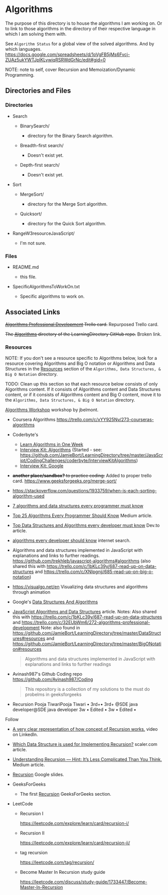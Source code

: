 # Algorithms

The purpose of this directory is to house the algorithms I am working on.
Or to link to those algorithms in the directory of their respective language in which I am solving them with.

See `Algorithm Status` for a global view of the solved algorithms. And by which languages.
https://docs.google.com/spreadsheets/d/1oVgFB5jMs6Fvcj-ZUAz5ukYWTJpIKLywiqRSRWdGrNc/edit#gid=0

NOTE: note to self, cover Recursion and Memoization/Dynamic Programming.

## Directories and Files

### Directories

- Search

  - BinarySearch/

    - directory for the Binary Search algorithm.

  - Breadth-first search/

    - Doesn't exist yet.

  - Depth-first search/

    - Doesn't exist yet.

- Sort

  - MergeSort/

    - directory for the Merge Sort algorithm.

  - Quicksort/

    - directory for the Quick Sort algorithm.

- RangeW3resourceJavaScript/
  - I'm not sure.

### Files

- README.md

  - this file.

- SpecificAlgorithmsToWorkOn.txt

  - Specific algorithms to work on.

## Associated Links

~~[Algorithms Professional Development](https://trello.com/c/32EUbWm6/272-algorithms-professional-development) Trello card.~~ Repurposed Trello card.

~~The [Algorithms](https://github.com/JamieBort/LearningDirectory/tree/master/Algorithms) directory of the LearningDirectory GitHub repo.~~ Broken link.

### Resources

NOTE: If you don't see a resource specific to Algorithms below, look for a resource covering Algorithms and Big O notation or Algorithms and Data Structures in the [Resources](https://github.com/JamieBort/LearningDirectory/tree/master/AlgorithmsDataStructuresAndBigONotation#resources) section of the `Algorithms, Data Structures, & Big O Notation` directory.

TODO: Clean up this section so that each resource below consists of only Algorithms content. If it consists of Algorithms content and Data Structures content, or if it consists of Algorithms content and Big O content, move it to the `Algorithms, Data Structures, & Big O Notation` directory.

[Algorithms Workshop](https://github.com/jbelmont/algorithms-workshop) workshop by jbelmont.

- Coursera Algorithms
  https://trello.com/c/xYY925Nv/273-courseras-algorithms

- Coderbyte's

  - [Learn Algorithms in One Week](https://coderbyte.com/starter-course/algorithms-and-data-structures)
  - [Interview Kit: Algorithms](https://coderbyte.com/interview-kit/algorithms) (Started - see: https://github.com/JamieBort/LearningDirectory/tree/master/JavaScript/CodingChallenges/coderbyte/InterviewKitAlgorithms)
  - [Interview Kit: Google](https://coderbyte.com/interview-kit/google)

- ~~**another place/sandbox?** to practice coding:~~ Added to proper trello card.
  https://www.geeksforgeeks.org/merge-sort/

- https://stackoverflow.com/questions/1933759/when-is-each-sorting-algorithm-used

- [7 algorithms and data structures every programmer must know](https://u.osu.edu/cstutorials/2016/11/21/7-algorithms-and-data-structures-every-programmer-must-know/)

- [Top 25 Algorithms Every Programmer Should Know](https://medium.com/techie-delight/top-25-algorithms-every-programmer-should-know-373246b4881b) Medium article.

- [Top Data Structures and Algorithms every developer must know](https://dev.to/educative/top-data-structures-and-algorithms-every-developer-must-know-241a) Dev.to article.

- [algorithms every developer should know](https://www.google.com/search?q=algorithms+every+developer+should+know&oq=algorithms+every+developer+should+know&aqs=chrome..69i57.13643j0j4&sourceid=chrome&ie=UTF-8) internet search.

- Algorithms and data structures implemented in JavaScript with explanations and links to further readings.
  https://github.com/trekhleb/javascript-algorithms#algorithms (also shared this with https://trello.com/c/1bKLc39y/687-read-up-on-data-structures and https://trello.com/c/XNIpgnjj/685-read-up-on-big-o-notation)

- https://visualgo.net/en
  Visualizing data structures and algorithms through animation

- Google's [Data Structures And Algorithms](https://techdevguide.withgoogle.com/paths/data-structures-and-algorithms/)

- [JavaScript Algorithms and Data Structures](https://github.com/trekhleb/javascript-algorithms) article.
  Notes: Also shared this with https://trello.com/c/1bKLc39y/687-read-up-on-data-structures and https://trello.com/c/32EUbWm6/272-algorithms-professional-development
  Note: also found in https://github.com/JamieBort/LearningDirectory/tree/master/DataStructures#resources and https://github.com/JamieBort/LearningDirectory/tree/master/BigONotation#resources

  > Algorithms and data structures implemented in JavaScript with explanations and links to further readings

- Avinash987's Github Coding repo
  https://github.com/Avinash987/Coding

  > This repository is a collection of my solutions to the must do probelms in geeksforgeeks

- Recursion
  Pooja TiwariPooja Tiwari
  • 3rd+• 3rd+
  @SDE java developer@SDE java developer
  3w • Edited • 3w • Edited •

Follow

- [A very clear representation of how concept of Recursion works.](https://www.linkedin.com/posts/pooja-tiwari-536604153_a-very-clear-representation-of-how-concept-activity-7143873410341810176-EYGr/?utm_source=share&utm_medium=member_ios) video on LinkedIn.

- [Which Data Structure is used for Implementing Recursion?](https://www.scaler.com/topics/implementing-recursion/) scaler\.com article.

- [Understanding Recursion — Hint: It’s Less Complicated Than You Think.](https://medium.com/geekculture/understanding-recursion-hint-its-less-complicated-than-you-think-e871a8693d50) Medium article.

- [Recursion](https://docs.google.com/presentation/d/1fM_sJBCqYazkE8Q8CCM0a6qhCf-hp5nYaHez2osx2Yc/edit#slide=id.g17d373e65dc_0_344) Google slides.

- GeeksForGeeks

  - The first [Recursion](https://www.geeksforgeeks.org/introduction-to-recursion-data-structure-and-algorithm-tutorials/?ref=ghm) GeeksForGeeks section.

- LeetCode

  - Recursion I

    https://leetcode.com/explore/learn/card/recursion-i/

  - Recursion II

    https://leetcode.com/explore/learn/card/recursion-ii/

  - tag recursion

    https://leetcode.com/tag/recursion/

  - Become Master In Recursion study guide

    https://leetcode.com/discuss/study-guide/1733447/Become-Master-In-Recursion
